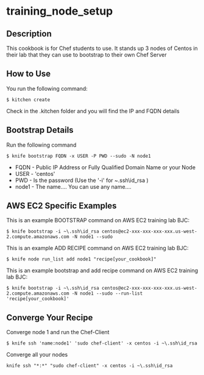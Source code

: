 # training_node_setup

## Description
This cookbook is for Chef students to use.  It stands up 3 nodes of Centos in their lab that they can use to bootstrap to their own Chef Server

## How to Use
You run the following command:
```
$ kitchen create
```
Check in the .kitchen folder and you will find the IP and FQDN details

## Bootstrap Details
Run the following command
```
$ knife bootstrap FQDN -x USER -P PWD --sudo -N node1
```
- FQDN - Public IP Address or Fully Qualified Domain Name or your Node
- USER - 'centos' 
- PWD - Is the password (Use the '-i' for ~\.ssh\id_rsa )
- node1 - The name.... You can use any name....

## AWS EC2 Specific Examples
This is an example BOOTSTRAP command on AWS EC2 training lab BJC:
```
$ knife bootstrap -i ~\.ssh\id_rsa centos@ec2-xxx-xxx-xxx-xxx.us-west-2.compute.amazonaws.com -N node1 --sudo
```
This is an example ADD RECIPE command on AWS EC2 training lab BJC:
```
$ knife node run_list add node1 "recipe[your_cookbook]"
```
This is an example bootstrap and add recipe command on AWS EC2 training lab BJC:
```
$ knife bootstrap -i ~\.ssh\id_rsa centos@ec2-xxx-xxx-xxx-xxx.us-west-2.compute.amazonaws.com -N node1 --sudo --run-list 'recipe[your_cookbook]'
```

## Converge Your Recipe
Converge node 1 and run the Chef-Client
```
$ knife ssh 'name:node1' 'sudo chef-client' -x centos -i ~\.ssh\id_rsa
```
Converge all your nodes
```
knife ssh "*:*" "sudo chef-client" -x centos -i ~\.ssh\id_rsa
```



